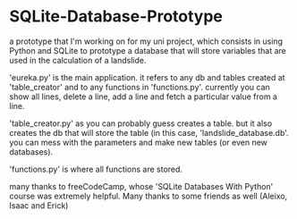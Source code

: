 # SQLite-Database-Prototype

a prototype that I'm working on for my uni project, which consists in using Python and SQLite to prototype a database that will store variables that are used in the calculation of a landslide.

'eureka.py' is the main application. it refers to any db and tables created at 'table_creator' and to any functions in 'functions.py'. currently you can show all lines, delete a line, add a line and fetch a particular value from a line.

'table_creator.py' as you can probably guess creates a table. but it also creates the db that will store the table (in this case, 'landslide_database.db'. you can mess with the parameters and make new tables (or even new databases).

'functions.py' is where all functions are stored.

many thanks to freeCodeCamp, whose 'SQLite Databases With Python' course was extremely helpful. Many thanks to some friends as well (Aleixo, Isaac and Erick)
